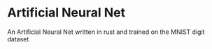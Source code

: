 # Artificial Neural Net

An Artificial Neural Net written in rust and trained on the MNIST digit dataset
